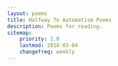 ```yaml
---
layout: poems
title: Halfway To Automatism Poems
description: Poems for reading.
sitemap:
    priority: 1.0
    lastmod: 2018-03-04
    changefreq: weekly
---
```

